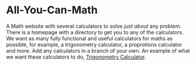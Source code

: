 # All-You-Can-Math
A Math website with several calculators to solve *just about* any problem.
There is a homepage with a directory to get you to any of the calculators.
We want as many fully functional and useful calculators for maths as possible, for example, a trigonometry calculator, a proprotions calculator and more.
Add any calculators in a branch of your own.
An example of what we want these calculators to do, [Trigonometry Calculator](http://www.carbidedepot.com/formulas-trigright.asp).
